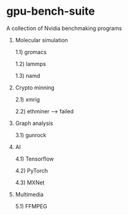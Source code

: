 # gpu-bench-suite
A collection of Nvidia benchmaking programs

1) Molecular simulation

   1.1) gromacs

   1.2) lammps

   1.3) namd

2) Crypto minning

   2.1) xmrig

   2.2) ethminer --> failed

3) Graph analysis

   3.1) gunrock

4) AI

   4.1) Tensorflow
   
   4.2) PyTorch
   
   4.3) MXNet

5) Multimedia

   5.1) FFMPEG
